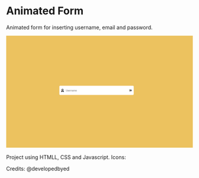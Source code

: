 # Animated Form

Animated form for inserting username, email and password.

![alt text](https://github.com/haradwaith03/animatedForm/blob/master/form.PNG)

Project using HTMLL, CSS and Javascript.
Icons: 

Credits: @developedbyed
